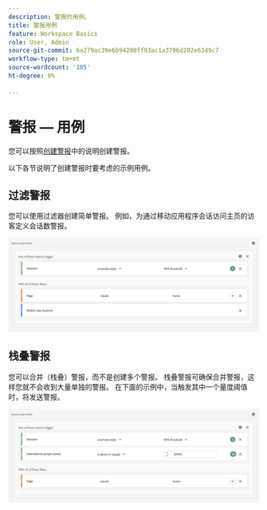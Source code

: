 ```yaml
---
description: 警报的用例。
title: 警报用例
feature: Workspace Basics
role: User, Admin
source-git-commit: 6a279ac39e6b94200ff93ac1a3796d202e6349c7
workflow-type: tm+mt
source-wordcount: '105'
ht-degree: 0%

---
```


# 警报 — 用例

您可以按照[创建警报](/help/components/c-intelligent-alerts/alert-builder.md)中的说明创建警报。

以下各节说明了创建警报时要考虑的示例用例。

## 过滤警报

您可以使用过滤器创建简单警报。 例如，为通过移动应用程序会话访问主页的访客定义会话数警报。

<!-- 

Update screenshots for better readability.

 -->

![](assets/alerts-example1.png)



## 栈叠警报

您可以合并（栈叠）警报，而不是创建多个警报。 栈叠警报可确保合并警报，这样您就不会收到大量单独的警报。 在下面的示例中，当触发其中一个量度阈值时，将发送警报。

![](assets/alerts-example2.png)
